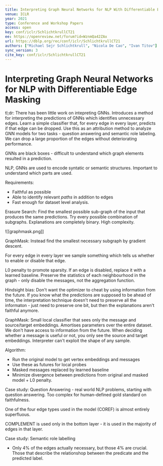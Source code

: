 ```yaml
---
title: Interpreting Graph Neural Networks for NLP With Differentiable Edge Masking.
venue: ICLR
year: 2021
type: Conference and Workshop Papers
access: open
key: conf/iclr/SchlichtkrullCT21
ee: https://openreview.net/forum?id=WznmQa42ZAx
url: https://dblp.org/rec/conf/iclr/SchlichtkrullCT21
authors: ["Michael Sejr Schlichtkrull", "Nicola De Cao", "Ivan Titov"]
sync_version: 3
cite_key: conf/iclr/SchlichtkrullCT21
---
```

# Interpreting Graph Neural Networks for NLP with Differentiable Edge Masking

tl;dr: There has been little work on intepreting GNNs. Introduces a method for interpreting the predictions of GNNs which identifies unnecessary edges. Learn a simple classifier that, for every edge in every layer, predicts if that edge can be dropped. Use this as an attribution method to analyze GNN models for two tasks - question answering and semantic role labeling. We can drop a large proportion of the edges without deteriorating performance.

GNNs are black boxes - difficult to understand which graph elements resulted in a prediction.

NLP, GNNs are used to encode syntatic or semantic structures. Important to understand which parts are used.

Requirements:
 - Faithful as possible
 - Able to identify relevant *paths* in addition to edges
 - Fast enough for dataset level analysis.


Erasure Search: Find the smallest possible sub-graph of the input that produces the same predictions. Try every possible combination of subgraphs. Explanations are completely binary. High complexity.

![[graphmask.png]]

GraphMask: Instead find the smallest necessary subgraph by gradient descent.

For every edge in every layer we sample something which tells us whether to enable or disable that edge.

L0 penalty to promote sparsity. If an edge is disabled, replace it with a learned baseline. Preserve the statistics of each neighbourhood in the graph - only disable the messages, not the aggregation function.

Hindsight bias: Don't want the optimizer to cheat by using information from the future. If you know what the predictions are supposed to be ahead of time, the interpretation technique doesn't need to preserve all the informaton - just need to preserve one bit, but then the explanations aren't faithful anymore.

GraphMask: Small local classifier that sees only the message and source/target embeddings. Amortises parameters over the entire dataset. We don't have access to information from the future. When deciding whether a message is useful or not, you only see the source and target embeddings. Interpreter can't exploit the shape of any sample.

Algorithm:

 - Run the original model to get vertex embeddings and messages
 - Use these as futures for local probes
 - Masked messages replaced by learned baseline
 - Minimize divergence between predictions from original and masked model + L0 penalty.

Case study: Question Answering - real world NLP problems, starting with question answering. Too complex for human-defined gold standard on faithfulness.

One of the four edge types used in the model (COREF) is almost entirely superfluous.

COMPLEMENT is used only in the bottom layer - it is used in the majority of edges in that layer.

Case study: Semantic role labelling

 - Only 4% of the edges actually necessary, but those 4% are crucial. Those that describe the relationshop between the predicate and the predicted label.